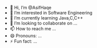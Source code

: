 - 👋 Hi, I’m @AsifHaqe
- 👀 I’m interested in Software Engineering
- 🌱 I’m currently learning Java,C,C++
- 💞️ I’m looking to collaborate on ...
- 📫 How to reach me ...
- 😄 Pronouns: ...
- ⚡ Fun fact: ...

